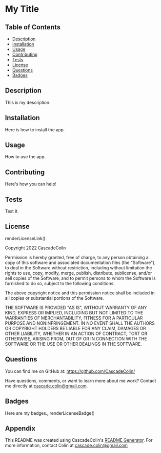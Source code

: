 # My Title

  ## Table of Contents
  
  - [Description](#Description)
  - [Installation](#Installation)
  - [Usage](#Usage)
  - [Contributing](#Contributing)
  - [Tests](#Tests)
  - [License](#license)
  - [Questions](#Questions)
  - [Badges](#Badges)
  
  ## Description
  
  This is my description.
  
  ## Installation
  
  Here is how to install the app.
  
  ## Usage
  
  How to use the app.
  
  ## Contributing
  
  Here's how you can help!
  
  ## Tests
  
  Test it.
  
  ## License

  renderLicenseLink()

  Copyright 2022 CascadeColin
  

  Permission is hereby granted, free of charge, to any person obtaining a copy of this software and associated documentation files (the "Software"), to deal in the Software without restriction, including without limitation the rights to use, copy, modify, merge, publish, distribute, sublicense, and/or sell copies of the Software, and to permit persons to whom the Software is furnished to do so, subject to the following conditions:
  
  The above copyright notice and this permission notice shall be included in all copies or substantial portions of the Software.
  
  THE SOFTWARE IS PROVIDED "AS IS", WITHOUT WARRANTY OF ANY KIND, EXPRESS OR IMPLIED, INCLUDING BUT NOT LIMITED TO THE WARRANTIES OF MERCHANTABILITY, FITNESS FOR A PARTICULAR PURPOSE AND NONINFRINGEMENT. IN NO EVENT SHALL THE AUTHORS OR COPYRIGHT HOLDERS BE LIABLE FOR ANY CLAIM, DAMAGES OR OTHER LIABILITY, WHETHER IN AN ACTION OF CONTRACT, TORT OR OTHERWISE, ARISING FROM, OUT OF OR IN CONNECTION WITH THE SOFTWARE OR THE USE OR OTHER DEALINGS IN THE SOFTWARE.

  ## Questions

  You can find me on GitHub at:  https://github.com/CascadeColin/

  Have questions, comments, or want to learn more about me work?  Contact me directly at cascade.colin@gmail.com.
  
  ## Badges
  
  Here are my badges., renderLicenseBadge()
  
  ## Appendix

  This README was created using CascadeColin's [README Generator](https://github.com/CascadeColin/README-Generator).  For more information, contact Colin at cascade.colin@gmail.com